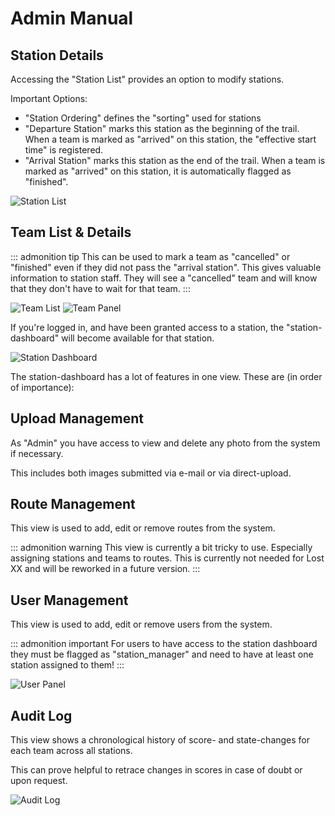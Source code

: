 # Admin Manual

## Station Details

Accessing the "Station List" provides an option to modify stations.

Important Options:

- "Station Ordering" defines the "sorting" used for stations
- "Departure Station" marks this station as the beginning of the trail. When a
  team is marked as "arrived" on this station, the "effective start time" is
  registered.
- "Arrival Station" marks this station as the end of the trail. When a
  team is marked as "arrived" on this station, it is automatically flagged as
  "finished".

![Station List](/manual/images/station-list.png 'Station List')

## Team List & Details

::: admonition tip
This can be used to mark a team as "cancelled" or "finished" even if they did
not pass the "arrival station". This gives valuable information to station
staff. They will see a "cancelled" team and will know that they don't have to
wait for that team.
:::

![Team List](/manual/images/team-list.png 'Team List')
![Team Panel](/manual/images/team-panel.png 'Team Panel')

If you're logged in, and have been granted access to a station, the
"station-dashboard" will become available for that station.

![Station Dashboard](/manual/images/station-dashboard.png 'Station Dashboard')

The station-dashboard has a lot of features in one view. These are (in order of
importance):

## Upload Management

As "Admin" you have access to view and delete any photo from the system if
necessary.

This includes both images submitted via e-mail or via direct-upload.

## Route Management

This view is used to add, edit or remove routes from the system.

::: admonition warning
This view is currently a bit tricky to use. Especially assigning stations and
teams to routes. This is currently not needed for Lost XX and will be reworked
in a future version.
:::

## User Management

This view is used to add, edit or remove users from the system.

::: admonition important
For users to have access to the station dashboard they must be flagged as
"station_manager" and need to have at least one station assigned to them!
:::

![User Panel](/manual/images/user-panel.png 'User Panel')

## Audit Log

This view shows a chronological history of score- and state-changes for each
team across all stations.

This can prove helpful to retrace changes in scores in case of doubt or upon
request.

![Audit Log](/manual/images/audit-log.png 'Audit Log')
